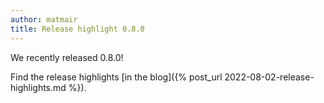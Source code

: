 ```yaml
---
author: matmair
title: Release highlight 0.8.0
---
```

We recently released 0.8.0!

Find the release highlights [in the blog]({% post_url 2022-08-02-release-highlights.md %}).
